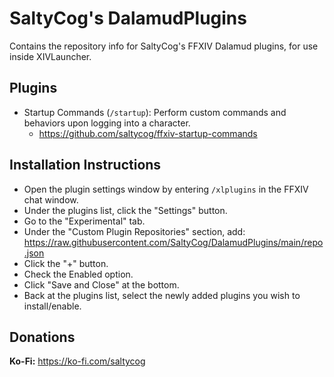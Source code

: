 # SaltyCog's DalamudPlugins
Contains the repository info for SaltyCog's FFXIV Dalamud plugins, for use inside XIVLauncher.

## Plugins
* Startup Commands (`/startup`): Perform custom commands and behaviors upon logging into a character.
  * https://github.com/saltycog/ffxiv-startup-commands

## Installation Instructions
* Open the plugin settings window by entering `/xlplugins` in the FFXIV chat window.
* Under the plugins list, click the "Settings" button.
* Go to the "Experimental" tab.
* Under the "Custom Plugin Repositories" section, add: https://raw.githubusercontent.com/SaltyCog/DalamudPlugins/main/repo.json
* Click the "+" button.
* Check the Enabled option.
* Click "Save and Close" at the bottom.
* Back at the plugins list, select the newly added plugins you wish to install/enable.

## Donations
**Ko-Fi:** https://ko-fi.com/saltycog
